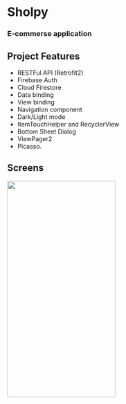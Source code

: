 # Sholpy

### E-commerse application

## Project Features
 - RESTFul API (Retrofit2)
 - Firebase Auth
 - Cloud Firestore 
 - Data binding 
 - View binding
 - Navigation component
 - Dark/Light mode 
 - ItemTouchHelper and RecyclerView 
 - Bottom Sheet Dialog
 - ViewPager2 
 - Picasso.
  
## Screens 

<img src="https://github.com/OmarIsmayilov/SholpyApp/blob/master/app/Screens/Screen1.jpg" width="250" height="500"/>

